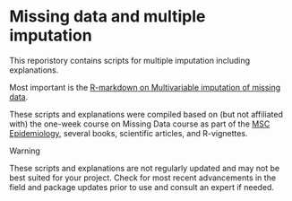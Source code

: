 # Missing data and multiple imputation

This reporistory contains scripts for multiple imputation including explanations.

Most important is the [R-markdown on Multivariable imputation of missing data](https://rjverheijden.github.io/missing_data/R-Markdown-Multivariable-Missings-Imputation-Example-2022-06-27.html).

These scripts and explanations were compiled based on (but not affiliated with) the one-week course on Missing Data course as part of the [MSC Epidemiology](https://www.msc-epidemiology.nl/phd.html), several books, scientific articles, and R-vignettes.

> [!WARNING]
> These scripts and explanations are not regularly updated and may not be best suited for your project. Check for most recent advancements in the field and package updates prior to use and consult an expert if needed.
